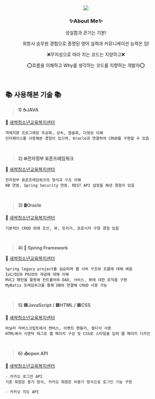 <div align="center">
<img src="https://capsule-render.vercel.app/api?type=waving&color=gradient&height=300&section=header&text=😄Hyewon%20GitHub👋&fontSize=50" />
</div>
<h3 align="center">✨About Me✨</h3>
<p align="center"> 성실함과 끈기는 기본! </p>
<p align="center"> 외항사 승무원 경험으로 증명된 영어 실력과 커뮤니케이션 능력은 덤! </p>
<p align="center"> ❌무지성으로 따라 치는 코드는 지양하고❌ </p>
<p align="center"> ⭕흐름을 이해하고 Why를 생각하는 코드를 지향하는 개발자⭕ </p>
&nbsp;
&nbsp;
&nbsp;

## 📚 사용해본 기술 📚
> **1) ☕JAVA**

🔗 [새싹청소년교육복지센터](https://github.com/hyewonkim1996/edu_project.git)

```
객체지향 프로그래밍 추상화, 상속, 캡슐화, 다형성 이해
인터페이스를 사용해본 경험이 있으며, Oracle과 연결하여 CRUD를 구현할 수 있음
```
&nbsp;
> **2) 🌐전자정부 표준프레임워크**

🔗 [새싹청소년교육복지센터](https://github.com/hyewonkim1996/edu_project.git)

```
전자정부 표준프레임워크의 형식과 구조 이해
DB 연동, Spring Security 연동, REST API 설정을 해낸 경험이 있음
```
&nbsp;
> **3) 🛢️Oracle**

🔗 [새싹청소년교육복지센터](https://github.com/hyewonkim1996/edu_project.git)

```
기본적인 CRUD 외에 조인, 뷰, 트리거, 프로시저 구현 경험 있음
```
&nbsp;
> **4) 🌱 Spring Framework**

🔗 [새싹청소년교육복지센터](https://github.com/hyewonkim1996/edu_project.git)

```
Spring legacy project를 실습하며 웹 서버 구조와 흐름에 대해 배움
IoC/DI와 POJO의 개념에 대해 이해
MVC2 패턴을 활용해 컨트롤러와 DAO, 서비스, 뷰에 대한 로직을 구현
MyBatis 프레임워크를 통해 DB와 연결해 CRUD 사용 가능
```
&nbsp;
> **5) 🟨JavaScript / 🟧HTML / 🟦CSS**

🔗 [새싹청소년교육복지센터](https://github.com/hyewonkim1996/edu_project.git)

```
바닐라 자바스크립트에서 캔버스, 이벤트 핸들러, 람다식 사용
HTML에서 시멘틱 태그로 웹 페이지 구성 및 CSS로 스타일을 입혀 웹 페이지 디자인
```
&nbsp;
> **6) 📥open API**

🔗 [새싹청소년교육복지센터](https://github.com/hyewonkim1996/edu_project.git)

```
- 카카오 로그인 API
기존 회원은 동기 방식, 카카오 회원은 비동기 방식으로 로그인 기능 구현

- 카카오 지도 API
```
<!--
- 🔭 I’m currently working on ...
- 🌱 I’m currently learning ...
- 👯 I’m looking to collaborate on ...
- 🤔 I’m looking for help with ...
- 💬 Ask me about ...
- 📫 How to reach me: ...
- 😄 Pronouns: ...
- ⚡ Fun fact: ...
-->
